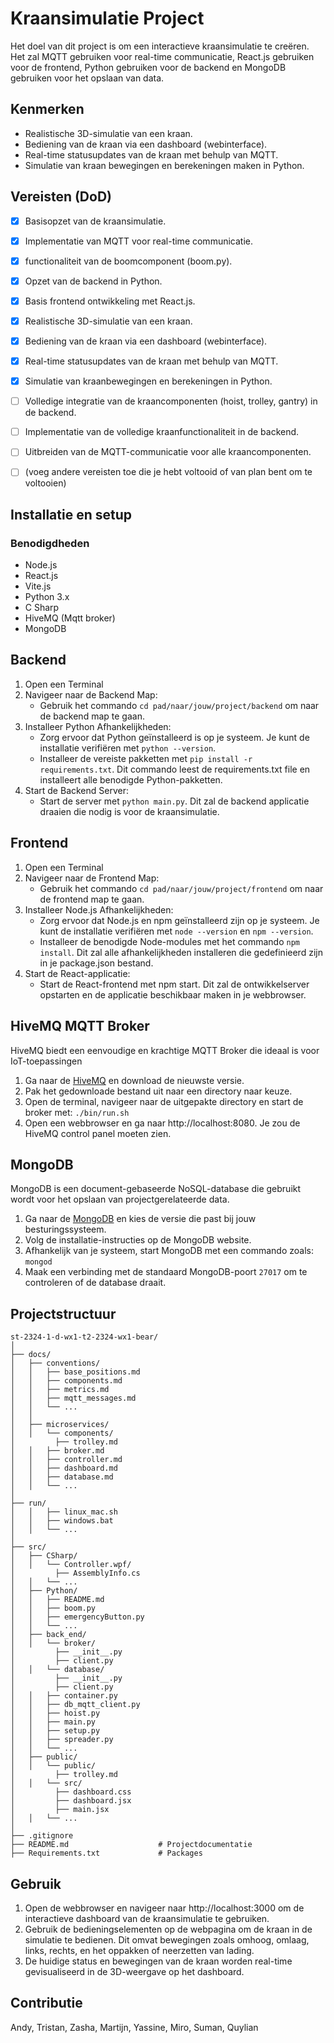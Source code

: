 # Kraansimulatie Project

Het doel van dit project is om een interactieve kraansimulatie te creëren. Het zal MQTT gebruiken voor real-time communicatie,
React.js gebruiken voor de frontend, Python gebruiken voor de backend en MongoDB gebruiken voor het opslaan van data.

## Kenmerken

- Realistische 3D-simulatie van een kraan.
- Bediening van de kraan via een dashboard (webinterface).
- Real-time statusupdates van de kraan met behulp van MQTT.
- Simulatie van kraan bewegingen en berekeningen maken in Python.

## Vereisten (DoD)

- [x] Basisopzet van de kraansimulatie.
- [x] Implementatie van MQTT voor real-time communicatie.
- [x] functionaliteit van de boomcomponent (boom.py).
- [x] Opzet van de backend in Python.
- [x] Basis frontend ontwikkeling met React.js.
- [x] Realistische 3D-simulatie van een kraan.
- [x] Bediening van de kraan via een dashboard (webinterface).
- [x] Real-time statusupdates van de kraan met behulp van MQTT.
- [x] Simulatie van kraanbewegingen en berekeningen in Python.

- [ ] Volledige integratie van de kraancomponenten (hoist, trolley, gantry) in de backend.
- [ ] Implementatie van de volledige kraanfunctionaliteit in de backend.
- [ ] Uitbreiden van de MQTT-communicatie voor alle kraancomponenten.

- [ ] (voeg andere vereisten toe die je hebt voltooid of van plan bent om te voltooien)

## Installatie en setup

### Benodigdheden

- Node.js
- React.js
- Vite.js
- Python 3.x
- C Sharp
- HiveMQ (Mqtt broker)
- MongoDB

## Backend

1. Open een Terminal
2. Navigeer naar de Backend Map:
   - Gebruik het commando `cd pad/naar/jouw/project/backend` om naar de backend map te gaan.
3. Installeer Python Afhankelijkheden:
   - Zorg ervoor dat Python geïnstalleerd is op je systeem. Je kunt de installatie verifiëren met `python --version`.
   - Installeer de vereiste pakketten met `pip install -r requirements.txt`. Dit commando leest de requirements.txt file en installeert alle benodigde Python-pakketten.
4. Start de Backend Server:
   - Start de server met `python main.py`. Dit zal de backend applicatie draaien die nodig is voor de kraansimulatie.

## Frontend

1. Open een Terminal
2. Navigeer naar de Frontend Map:
   - Gebruik het commando `cd pad/naar/jouw/project/frontend` om naar de frontend map te gaan.
3. Installeer Node.js Afhankelijkheden:
   - Zorg ervoor dat Node.js en npm geïnstalleerd zijn op je systeem. Je kunt de installatie verifiëren met `node --version` en `npm --version`.
   - Installeer de benodigde Node-modules met het commando `npm install`. Dit zal alle afhankelijkheden installeren die gedefinieerd zijn in je package.json bestand.
4. Start de React-applicatie:
   - Start de React-frontend met npm start. Dit zal de ontwikkelserver opstarten en de applicatie beschikbaar maken in je webbrowser.

## HiveMQ MQTT Broker

HiveMQ biedt een eenvoudige en krachtige MQTT Broker die ideaal is voor IoT-toepassingen

1. Ga naar de [HiveMQ](https://www.hivemq.com) en download de nieuwste versie.
2. Pak het gedownloade bestand uit naar een directory naar keuze.
3. Open de terminal, navigeer naar de uitgepakte directory en start de broker met:
   `./bin/run.sh`
4. Open een webbrowser en ga naar http://localhost:8080. Je zou de HiveMQ control panel moeten zien.

## MongoDB

MongoDB is een document-gebaseerde NoSQL-database die gebruikt wordt voor het opslaan van projectgerelateerde data.

1. Ga naar de [MongoDB](https://www.mongodb.com) en kies de versie die past bij jouw besturingssysteem.
2. Volg de installatie-instructies op de MongoDB website.
3. Afhankelijk van je systeem, start MongoDB met een commando zoals:
   `mongod`
4. Maak een verbinding met de standaard MongoDB-poort `27017` om te controleren of de database draait.

## Projectstructuur

    st-2324-1-d-wx1-t2-2324-wx1-bear/
    │
    ├── docs/
    │   ├── conventions/
    │   │   ├── base_positions.md
    │   │   ├── components.md
    │   │   ├── metrics.md
    │   │   ├── mqtt_messages.md
    │   │   └── ...
    │   │
    │   ├── microservices/
    │   │   └── components/
    │         ├── trolley.md
    │   │   ├── broker.md
    │   │   ├── controller.md
    │   │   ├── dashboard.md
    │   │   ├── database.md
    │   │   └── ...
    │
    ├── run/
    │   │   ├── linux_mac.sh
    │   │   ├── windows.bat
    │   │   └── ...
    │
    ├── src/
    │   ├── CSharp/
    │   │   └── Controller.wpf/
    │         ├── AssemblyInfo.cs
    │   │   └── ...
    │   ├── Python/
    │   │   ├── README.md
    │   │   ├── boom.py
    │   │   ├── emergencyButton.py
    │   │   └── ...
    │   ├── back_end/
    │   │   └── broker/
    │         ├── __init__.py
    │         ├── client.py
    │   │   └── database/
    │         ├── __init__.py
    │         ├── client.py
    │   │   ├── container.py
    │   │   ├── db_mqtt_client.py
    │   │   ├── hoist.py
    │   │   ├── main.py
    │   │   ├── setup.py
    │   │   ├── spreader.py
    │   │   └── ...
    │   ├── public/
    │   │   └── public/
    │         ├── trolley.md
    │   │   └── src/
    │         ├── dashboard.css
    │         ├── dashboard.jsx
    │         ├── main.jsx
    │   │   └── ...
    │
    ├── .gitignore
    ├── README.md                    # Projectdocumentatie
    ├── Requirements.txt             # Packages

## Gebruik

1. Open de webbrowser en navigeer naar http://localhost:3000 om de interactieve dashboard van de kraansimulatie te gebruiken.
2. Gebruik de bedieningselementen op de webpagina om de kraan in de simulatie te bedienen. Dit omvat bewegingen zoals omhoog, omlaag, links, rechts, en het oppakken of neerzetten van lading.
3. De huidige status en bewegingen van de kraan worden real-time gevisualiseerd in de 3D-weergave op het dashboard.

## Contributie

Andy, Tristan, Zasha, Martijn, Yassine, Miro, Suman, Quylian
